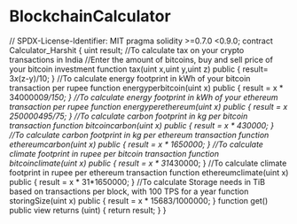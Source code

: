 # BlockchainCalculator
// SPDX-License-Identifier: MIT
pragma solidity >=0.7.0 <0.9.0;
contract Calculator_Harshit 
{
    uint result;
    //To calculate tax on your crypto transactions in India
    //Enter the amount of bitcoins, buy and sell price of your bitcoin investment
    function tax(uint x,uint y,uint z) public
    {
        result= 3*x*(z-y)/10;
    }
    //To calculate energy footprint in kWh of your bitcoin transaction per rupee
    function energyperbitcoin(uint x) public
    {
        result = x * 3400000*9/150;
    }
    //To calculate energy footprint in kWh of your ethereum transaction per rupee
    function energyperethereum(uint x) public 
    {
        result = x *250000*495/75;
    }
    //To calculate carbon footprint in kg per bitcoin transaction 
    function bitcoincarbon(uint x) public 
    {
        result = x * 430000;
    }
    //To calculate carbon footprint in kg per ethereum transaction
    function ethereumcarbon(uint x) public 
    {
        result = x * 1650000;
    }
    //To calculate climate footprint in rupee per bitcoin transaction
    function bitcoinclimate(uint x) public 
    {
        result = x * 31*430000;
    }
    //To calculate climate footprint in rupee per ethereum transaction
    function ethereumclimate(uint x) public 
    {
        result = x * 31*1650000;
    }
    //To calculate Storage needs in TiB based on transactions per block, with 100 TPS for a year
    function storingSize(uint x) public 
    {
        result = x * 15683/1000000;
    }
    function get() public view returns (uint) 
    {
        return result;
    }
}    
